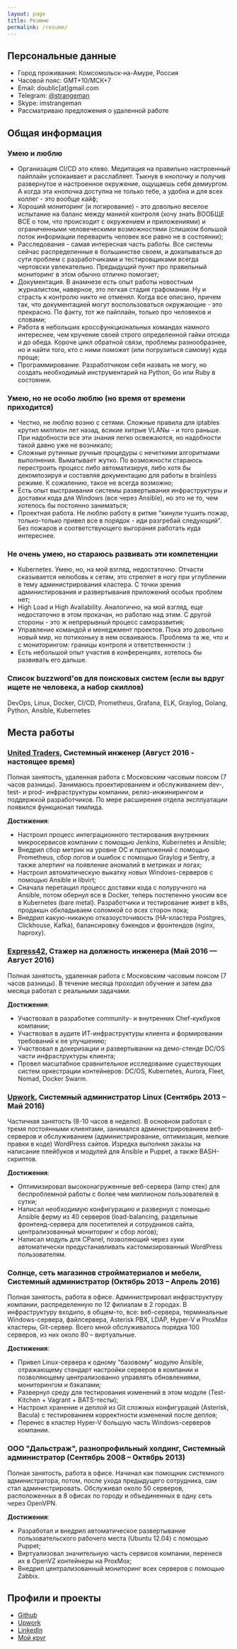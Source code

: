 ```yaml
---
layout: page
title: Резюме
permalink: /resume/
---
```


## Персональные данные

* Город проживания: Комсомольск-на-Амуре, Россия
* Часовой пояс: GMT+10/МСК+7
* Email: doublic[at]gmail.com
* Telegram: [@strangeman](https://t.me/strangeman)
* Skype: imstrangeman
* Рассматриваю предложения о удаленной работе

## Общая информация

### Умею и люблю

* Организация CI/CD это клево. Медитация на правильно настроенный пайплайн успокаивает и расслабляет. Тыкнув в кнопочку и получив развернутое и настроенное окружение, ощущаешь себя демиургом. А когда эта кнопочка доступна не только тебе, а удобна и для всех коллег - это вообще кайф;
* Хороший мониторинг (и логирование) - это довольно веселое испытание на баланс между манией контроля (хочу знать ВООБЩЕ ВСЕ о том, что происходит с окружением и приложениями) и ограниченными человеческими возможностями (слишком большой поток информации переварить человек все равно не в состоянии);
* Расследования - самая интересная часть работы. Все системы сейчас распределенные в большинстве своем, и докапываться до сути проблем с разработчиками и тестировщиками всегда чертовски увлекательно. Предыдущий пункт про правильный мониторинг в этом обычно отлично помогает;
* Документация. В анамнезе есть опыт работы новостным журналистом, наверное, это легкая стадия графомании. Ну и страсть к контролю никто не отменял. Когда все описано, причем так, что документацией могут воспользоваться окружающие - это прекрасно. По факту, тот же пайплайн, только про человеков и словами;
* Работа в небольших кроссфункциональных командах намного интереснее, чем кручение своей строго определенной гайки отсюда и до обеда. Короче цикл обратной связи, проблемы разнообразнее, но и найти того, кто с ними поможет (или погрузиться самому) куда проще;
* Программирование. Разработчиком себя назвать не могу, но создать необходимый инструментарий на Python, Go или Ruby в состоянии.

### Умею, но не особо люблю (но время от времени приходится)

* Честно, не люблю возню с сетями. Сложные правила для iptables крутил миллион лет назад, всякие хитрые VLANы - и того раньше. При надобности все эти знания легко освежаются, но надобности такой давно уже не возникало;
* Сложные рутинные ручные процедуры с нечеткими алгоритмами выполнения. Выматывает жутко. По возможности стараюсь перестроить процесс либо автоматизируя, либо хотя бы декомпозируя и составляя документацию для работы в brainless режиме. К сожалению, такое не всегда возможно;
* Есть опыт выстраивания системы развертывания инфраструктуры и доставки кода для Windows (все через Ansible), но это не то, чем хотелось бы постоянно заниматься;
* Проектная работа. Не люблю работу в ритме "кинули тушить пожар, только-только привел все в порядок - иди разгребай следующий". Без пожаров и соответствующего выгорания работать куда интереснее.

### Не очень умею, но стараюсь развивать эти компетенции

* Kubernetes. Умею, но, на мой взгляд, недостаточно. Отчасти сказывается нелюбовь к сетям, это стреляет в ногу при углублении в тему администрирования кластера. С точки зрения администирования и развертывания приложений особых проблем нет;
* High Load и High Availability. Аналогично, на мой взгляд, еще недостаточно в этом прокачан, но работаю над этим. С другой стороны - это ж непрерывный процесс саморазвития;
* Управление командой и менеджмент проектов. Пока это довольно новый мир, но потихоньку в нем осваиваюсь. Проблема та же, что и с мониторингом: границы контроля и ответственности :)
* Есть небольшой опыт участия в конференциях, хотелось бы развивать его дальше.

### Список buzzword'ов для поисковых систем (если вы вдруг ищете не человека, а набор скиллов)

DevOps, Linux, Docker, CI/CD, Prometheus, Grafana, ELK, Graylog, Golang, Python, Ansible, Kubernetes

## Места работы

### [United Traders](https://unitedtraders.com/), Системный инженер (Август 2016 - настоящее время)

Полная занятость, удаленная работа с Московским часовым поясом (7 часов разницы). Занимаюсь проектированием и обслуживанием dev-, test- и prod- инфраструктуры компании, релиз-инжинирингом и поддержкой разработчиков. По мере расширения отдела эксплуатации появился функционал тимлида.

**Достижения**:

* Настроил процесс интеграционного тестирования внутренних микросервисов компании с помощью Jenkins, Kubernetes и Ansible;
* Внедрил сбор метрик на уровне ОС и приложений с помощью Prometheus, сбор логов и ошибок с помощью Graylog и Sentry, а также алертинг на появление аномалий в метриках и логах;
* Настроил автоматическую выкатку новых Windows-серверов с помощью Ansible и libvirt;
* Сначала перетащил процесс доставки кода с полуручного на Ansible, потом обернул все в Docker, теперь постепенно уносим все в Kubernetes (bare metal). Разработчики и тестирование живет в k8s, продакшн обкладываем соломкой со всех сторон пока;
* Внедрил какую-никакую отказоусточивость (HA-кластера Postgres, Clickhouse, Kafka), балансировку бэкендов и фронтендов (nginx, haproxy).

### [Express42](http://express42.com), Стажер на должность инженера (Май 2016 — Август 2016)

Полная занятость, удаленная работа с Московским часовым поясом (7 часов разницы). В течение месяца проходил обучение и затем два месяца работал с реальными задачами.

**Достижения**:

* Участвовал в разработке community- и внутренних Chef-кукбуков компании;
* Участвовал в аудите ИТ-инфраструктуры клиента и формировании требований к ее улучшению;
* Участвовал в докеризации и развертывании на демо-стенде DC/OS части инфраструктуры клиента;
* Провел масштабное сравнительное исследование существующих систем оркестрации контейнеров: DC/OS, Kubernetes, Aurora, Fleet, Nomad, Docker Swarm.

### [Upwork](https://www.upwork.com/o/profiles/users/_~01f3f1414b3156fe80/), Системный администратор Linux (Сентябрь 2013 – Май 2016)

Частичная занятость (8-10 часов в неделю). В основном работал с тремя постоянными клиентами, занимался администрированием веб-серверов и обслуживанием (администрирование, оптимизация, мелкие правки в коде) WordPress сайтов. Изредка выполнял заказы на написание плейбуков и модулей для Ansible и Puppet, а также BASH-скриптов.

**Достижения**:

* Оптимизировал высоконагруженные веб-сервера (lamp стек) для беспроблемной работы с более чем миллионом пользователей в сутки;
* Написал необходимую конфигурацию и развернул с помощью Ansible ферму из 40 серверов (load-balancing, раздельные фронтенд-сервера для посетителей и сотрудников сайта, централизованный мониторинг и сбор логов);
* Написал модуль для CPanel, позволяющий через хуки автоматически предустанавливать кастомизированный WordPress пользователям.

### Солнце, сеть магазинов стройматериалов и мебели, Системный администратор (Октябрь 2013 – Апрель 2016)

Полная занятость, работа в офисе. Администрировал инфраструктуру компании, распределенную по 12 филиалам в 2 городах. В инфраструктуру входило, в общем-то, все: веб-сервера, терминальные Windows-сервера, файлсервера, Asterisk PBX, LDAP, Hyper-V и ProxMox кластеры, Git-сервер. Всего мной обслуживалось порядка 100 серверов, из них около 80 – виртуальные.

**Достижения**:

* Привел Linux-сервера к одному “базовому” модулю Ansible, отражающему стандарт настройки серверов в компании и позволяющему централизованно управлять обновлениями, мониторингом и бэкапами;
* Развернул среду для тестирования изменений в этом модуле (Test-Kitchen + Vagrant + BATS-тесты);
* Настроил хранение и деплой из Git сложных конфигураций (Asterisk, Bacula) с тестированием корректности изменений после деплоя;
* Перенес в кластер Hyper-V большую часть Windows-серверов компании.

### ООО "Дальстраж", разнопрофильный холдинг, Системный администратор (Сентябрь 2008 – Октябрь 2013)

Полная занятость, работа в офисе. Начинал как помощник системного администратора, потом, после ухода предыдущего сотрудника, сам стал администрировать. Обслуживал около 50 серверов, расположенных в 8 офисах по городу и объединенных в одну сеть через OpenVPN.

**Достижения**:

* Разработал и внедрил автоматическое развертывание пользовательского рабочего места (Ubuntu 12.04) с помощью Puppet;
* Виртуализовал значительную часть сервисов компании, перенеся их в OpenVZ контейнеры на ProxMox;
* Внедрил централизованный мониторинг всех серверов с помощью Zabbix.

## Профили и проекты

* [Github](https://github.com/strangeman)
* [Upwork](https://www.upwork.com/o/profiles/users/_~01f3f1414b3156fe80/)
* [LinkedIn](http://www.linkedin.com/pub/anton-markelov/64/a75/322)
* [Мой круг](https://moikrug.ru/anton-markelov1)

